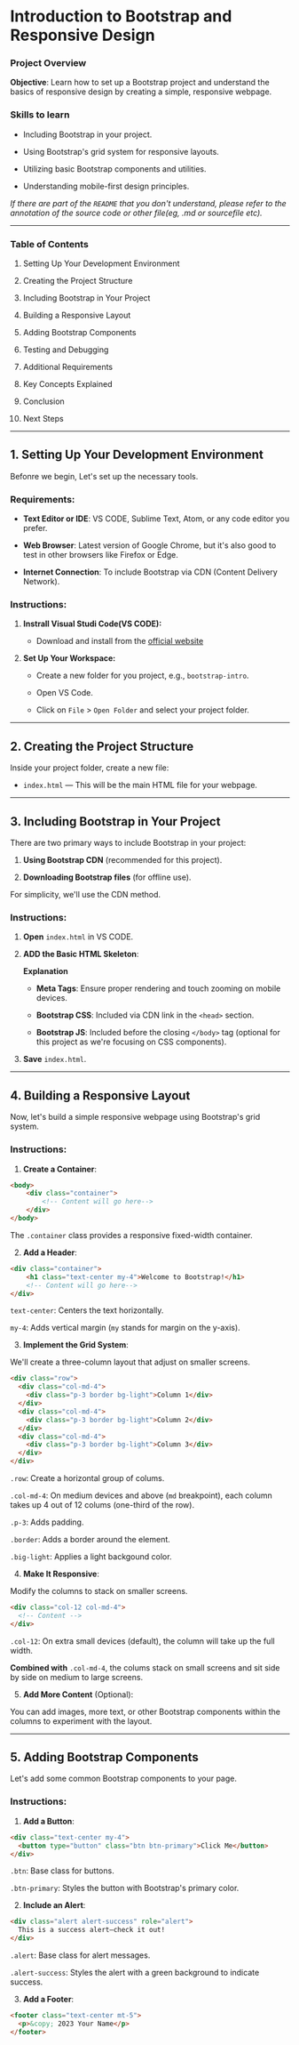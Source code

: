 # Introduction to Bootstrap and Responsive Design

### Project Overview

**Objective**: Learn how to set up a Bootstrap project and understand the basics of responsive design by creating a simple, responsive webpage.

### Skills to learn

- Including Bootstrap in your project.
    
- Using Bootstrap's grid system for responsive layouts.
    
- Utilizing basic Bootstrap components and utilities.
    
- Understanding mobile-first design principles.

*If there are part of the `README` that you don't understand, please refer to the annotation of the source code or other file(eg, .md or sourcefile etc).*

---

### Table of Contents

1. Setting Up Your Development Environment

2. Creating the Project Structure

3. Including Bootstrap in Your Project

4. Building a Responsive Layout

5. Adding Bootstrap Components

6. Testing and Debugging

7. Additional Requirements

8. Key Concepts Explained

9. Conclusion

10. Next Steps

---

## 1. Setting Up Your Development Environment

Befonre we begin, Let's set up the necessary tools.

### Requirements:

- **Text Editor or IDE**: VS CODE, Sublime Text, Atom, or any code editor you prefer.

- **Web Browser**: Latest version of Google Chrome, but it's also good to test in other browsers like Firefox or Edge.

- **Internet Connection**: To include Bootstrap via CDN (Content Delivery Network).

### Instructions:

1. **Instrall Visual Studi Code(VS CODE):**

    - Download and install from the [official website](https://code.visualstudio.com/)

2. **Set Up Your Workspace:**

    - Create a new folder for you project, e.g., `bootstrap-intro`.

    - Open VS Code.

    - Click on `File` > `Open Folder` and select your project folder.

---

## 2. Creating the Project Structure

Inside your project folder, create a new file:

- `index.html` — This will be the main HTML file for your webpage.

---

## 3. Including Bootstrap in Your Project

There are two primary ways to include Bootstrap in your project:

1. **Using Bootstrap CDN** (recommended for this project).

2. **Downloading Bootstrap files** (for offline use).

For simplicity, we'll use the CDN method.

### Instructions:

1. **Open** `index.html` in VS CODE.

2. **ADD the Basic HTML Skeleton**:

    **Explanation**

    - **Meta Tags**: Ensure proper rendering and touch zooming on mobile devices.

    - **Bootstrap CSS**: Included via CDN link in the `<head>` section.

    - **Bootstrap JS**: Included before the closing `</body>` tag (optional for this project as we're focusing on CSS components).

3. **Save** `index.html`.

---

## 4. Building a Responsive Layout

Now, let's build a simple responsive webpage using Bootstrap's grid system.

### Instructions:

1. **Create a Container**:

```html
<body>
    <div class="container">
        <!-- Content will go here-->
    </div>
</body>
```

The `.container` class provides a responsive fixed-width container.

2. **Add a Header**:

```html
<div class="container">
    <h1 class="text-center my-4">Welcome to Bootstrap!</h1>
    <!-- Content will go here-->
</div>
```

`text-center`: Centers the text horizontally.

`my-4`: Adds vertical margin (`my` stands for margin on the y-axis).

3. **Implement the Grid System**:

We'll create a three-column layout that adjust on smaller screens.

```html
<div class="row">
  <div class="col-md-4">
    <div class="p-3 border bg-light">Column 1</div>
  </div>
  <div class="col-md-4">
    <div class="p-3 border bg-light">Column 2</div>
  </div>
  <div class="col-md-4">
    <div class="p-3 border bg-light">Column 3</div>
  </div>
</div>
```

`.row`:  Create a horizontal group of colums.

`.col-md-4`: On medium devices and above (`md` breakpoint), each column takes up 4 out of 12 colums (one-third of the row).

`.p-3`: Adds padding.
 
`.border`: Adds a border around the element.
 
`.big-light`: Applies a light backgound color.
 

4. **Make It Responsive**:

Modify the columns to stack on smaller screens.

```html
<div class="col-12 col-md-4">
  <!-- Content -->
</div>
```

`.col-12`: On extra small devices (default), the column will take up the full width.

**Combined with** `.col-md-4`, the colums stack on small screens and sit side by side on medium to large screens.

5. **Add More Content** (Optional):

You can add images, more text, or other Bootstrap components within the columns to experiment with the layout.

---

## 5. Adding Bootstrap Components

Let's add some common Bootstrap components to your page.

### Instructions:

1. **Add a Button**:

```html
<div class="text-center my-4">
  <button type="button" class="btn btn-primary">Click Me</button>
</div>
```

`.btn`: Base class for buttons.

`.btn-primary`: Styles the button with Bootstrap's primary color.

2. **Include an Alert**:

```html
<div class="alert alert-success" role="alert">
  This is a success alert—check it out!
</div>
```

`.alert`: Base class for alert messages.

`.alert-success`: Styles the alert with a green background to indicate success.

3. **Add a Footer**:

```html
<footer class="text-center mt-5">
  <p>&copy; 2023 Your Name</p>
</footer>
```